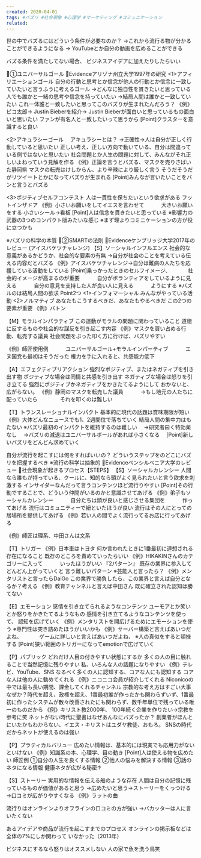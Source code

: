 ```yaml
---
created: 2020-04-01
tags: #バズリ #社会現象 #心理学 #マーケティング #コミュニケーション
related:
---
```


世の中でバズるにはどういう条件が必要なのか？
→これから流行る物が分かることができるようになる
→ YouTubeとか自分の動画を広めることができる

バズる条件を満たしてない場合、
ビジネスアイデアに加えたりしたらいい

🔵①ユニバーサルゴール
📘Evidenceアリゾナ州立大学1997年の研究
<1>アフィリエーションゴール
自分の行動と思考とか信念が他人の行動とか信念に一致していたいと言うふうに考えるゴール
→どんなに独自性を貫きたいと思っている人でも誰かと一緒の思考や信念を持っていたい
→結局人間は誰かと一致していたい
これ一体誰と一致したいと思ってこのバズりが生まれたんだろう？
《例》ピコ太郎→ Justin Bieberを紹介→ Justin Bieberが面白いと思っているもの面白いと思いたい
ファンが有名人と一致したいって思うから
[Point]クラスターを意識すると良い

<2>アキュラシーゴール　
アキュラシーとは？
→正確性→人は自分が正しく行動していると思いたい
正しい考え、正しい方向で動いている、自分は間違っている側ではないと思いたい
社会問題とか人生の問題に対して、みんながそれ正しいよねっていう見解を作る
《例》正論を言うとバズる、マスクを売りさばいた静岡県
マスクの転売はけしからん、より辛辣により厳しく言う
そうだそうだがリツイートとかになってバズりが生まれる
[Point]みんなが言いたいことをバンと言うとバズる

<3>ポジティブセルフコンテスト
人は一貫性を保ちたいという欲求がある
フットインザドア
《例》小さいお願いをしてイエスを言わせて
　　　大きいお願いをする
小さいシール→看板
[Point]人は信念を貫きたいと思っている
※影響力の武器の3つのコンパクト版みたいな感じ
※まず理よりコミニケーションの方が役に立つかも

※バズリの科学の本質
🔵②SMARTの法則
📘Evidenceケンブリッジ大学2017年のレビュー
(アイスバケツチャレンジ)
【S】ソーシャルインフルエンス
社会的な意義があるかどうか、社会的な要素の有無
→自分が社会のことを考えている伝える内容だとバズる
《例》アイスバケツチャレンジ→自分は難病の人たちを応援している活動をしている
[Point]乗っかったときのセルフイメージ、
　　　社会的イメージが高まるのが重要
　　　自分がボランティアをしているように見える
　　　自分の意見を支持した人が良い人に見える
　　　ようにする
※バズルのは結局人間の欲求
Point2つ
<1>インフォマーシャル
みんながやっている活動
<2>ノルマティブ
あなたもこうするべきだ、あなたもやるべきだ
この2つの要素が重要
《例》バトン

【M】モラルインパラティブ
この運動がモラルの問題に関わっていること
道徳に反するものや社会的な謀反を引き起こす内容
《例》マスクを買い占める行動、転売する議員
社会問題をぶった叩く方に行けば、バズリやすい

《例》師匠使用例
　　　ユニバーサルゴール+モラルインパーティブ
　　　エヌ国党も最初はそうだった
権力を手に入れると、共感能力低下

【A】エフェクティブリアクション
強烈なポジティブ、またはネガティブを引き出す物
ポジティブな場合は同情と共感を引き出す
ネガティブな場合は怒りを引き立てる
強烈にポジティブかネガティブをかきたてるようにして
おかないと、広がらない。
《例》静岡のマスクを転売した議員
　　　→もし地元の人たちに配っていたら
　　　　それを叩くのは難しい

【T】トランスレーショナルインパクト
基本的に現代の話題は賞味期限が短い
《例》大体どんなニュースでも1、2週間位で落ちていく
結局人間の集中力はもたない
※バズリ最初のインパクトを維持するのは難しい
　→研究者曰く特効薬なし
　→バズリの減退はユニバーサルボールがあれば小さくなる
　[Point]新しいバズリをどんどん求めていく

自分が流行を起こすには何をすればいいの？
どういうステップをのどこにバズリを把握するべき
※流行の科学は抽象的
📘Evidenceペンシルベニア大学のレビュー
🔵社会現象が起きるプロセス【STEPS】
【S】ソーシャルカレンシー
人間なら誰もが持っている、クールに、知的なら頭がよく見られたいと言う欲求を刺激する
インサイダーなんだって言うコンテンツほど流行りやすい
[Point]その行動ですることで、どういう仲間がいるのかと意識させてあげる
《例》弟子もソーシャルカレンシー
　　　自分たちは頭が良いと感じさせる集団を
　　　作ってあげる
流行はコミュニティーで紐といたほうが良い
流行はその人にとっての居場所を提供してあげる
《例》若い人の間でよく流行ってるお店に行ってあげる

《例》師匠は理系、中田さんは文系

【T】トリガー
《例》日本車はトヨタ
何か言われたときに1番最初に連想される存在になること
既存のところを責めていったらいい
《例》HIKAKINさんのカテゴリーに入って
　　　いったほうがいい
『2パターン』
既存の業界に参入してどんどん上がっていくと
言う難しいパターン
※芸能人と言ったら？
《例》メンタリストと言ったらDaiGo
この業界で勝負したら、この業界と言えば自分となるか？考える
《例》教育チャンネルと言えば中田さん
既に確立された認知は勝てない

【E】エモーション
感情を引き立てられるようなコンテンツ
ユーモアとか笑いとか怒りをかきたてるようなもの
感情を引き立てるようなコンテンツを使って、
認知を広げていく
《例》メンタリストを開広げるためにエモーションを使う
※専門性は突き詰めたほうがいいかも
《例》サーバー構築と言えばあいつだよね、
　　　ゲームに詳しいと言えばあいつだよね、
※人の真似をすると頓挫する
[Point]狭い範囲のトリガーになってemotionで広げていく

【P】パブリック
どれだけ人目の付きやすい状態にするか
多くの人の目に触れることで当然記憶に残りやすい
私、いろんな人の話題になりやすい
《例》テレビ、YouTube、SNS
なるべく多くの人に認知する、コアな人にも認知する
コアな人は他の人に勧めてくれる
《例》ニコニコ会員が紹介してくれる
Niconicoの中では最も長い期間、課金してくれるチャンネル
宗教的な考え方はすごい大事
なぜか？時代を超え、政権を超え、1番最初誰が作ったかも関わらずいず、1番最初に作ったシステムが散々改善されたにも関わらず、数千年単位で残っている唯一のものだから
《例》キリスト教2000年、
100年続く企業を作りたい→宗教を参考に笑
ネットがない時代に聖書はなぜあんなにバズったか？
創業者がほんとにいたかもわからない、イエス・キリストはユダヤ教徒、おもろ。
SNSの時代だからネットが使えるのは強い

【P】プラティカルバリュー
広めたい情報は、基本的には現実でも応用力がないといけない
《例》知識系の本、心理学、目の動き
[Point]人は使える物を広めたい
師匠例
①自分の人生を良くする情報
②他人の悩みを解決する情報
③話のネタになる情報
健康ネタが広がる秘密↑

【S】ストーリー
実用的な情報を伝える船のような存在
人間は自分の記憶に残っているものが価値があると思う
→広めたいと思う→ストーリーをくっつける→口コミが広がりやすくなる
《例》ラットの曲

流行りはオンラインよりオフラインの口コミの方が強い
→バカッターは人に言いたくない

あるアイデアや商品が流行を起こすまでのプロセス
オンラインの掲示板などは全体の7%にしか関わって
いなかった（2013年）

ビジネスにするなら怒りはオススメしない
人の家で魚を洗う鳥笑